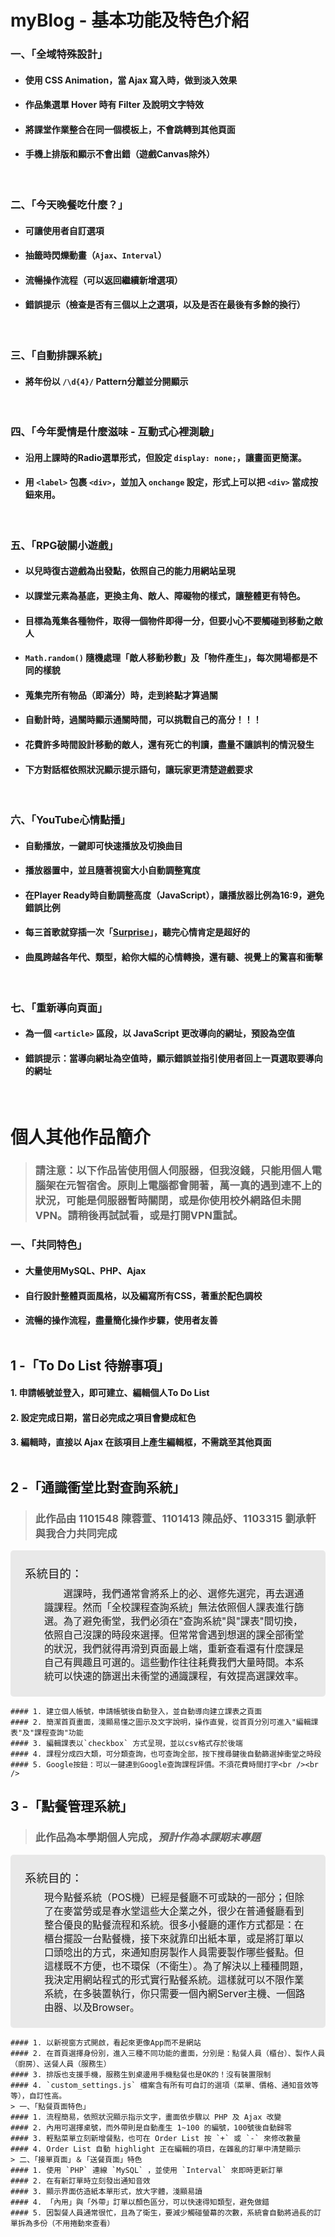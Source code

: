# myBlog - 基本功能及特色介紹

### 一、「全域特殊設計」
- #### 使用 CSS Animation，當 Ajax 寫入時，做到淡入效果
- #### 作品集選單 Hover 時有 Filter 及說明文字特效
- #### 將課堂作業整合在同一個模板上，不會跳轉到其他頁面
- #### 手機上排版和顯示不會出錯（遊戲Canvas除外）

<br />  

### 二、「今天晚餐吃什麼？」
- #### 可讓使用者自訂選項
- ####  抽籤時閃爍動畫（`Ajax`、`Interval`）
- #### 流暢操作流程（可以返回繼續新增選項）
- #### 錯誤提示（檢查是否有三個以上之選項，以及是否在最後有多餘的換行）

<br />  

### 三、「自動排課系統」
- #### 將年份以 `/\d{4}/` Pattern分離並分開顯示

<br />  

### 四、「今年愛情是什麼滋味 - 互動式心裡測驗」
- #### 沿用上課時的Radio選單形式，但設定 `display: none;`，讓畫面更簡潔。
- #### 用 `<label>` 包裹 `<div>`，並加入 `onchange` 設定，形式上可以把 `<div>` 當成按鈕來用。

<br />  

### 五、「RPG破關小遊戲」
- #### 以兒時復古遊戲為出發點，依照自己的能力用網站呈現
- #### 以課堂元素為基底，更換主角、敵人、障礙物的樣式，讓整體更有特色。
- #### 目標為蒐集各種物件，取得一個物件即得一分，但要小心不要觸碰到移動之敵人
- #### `Math.random()` 隨機處理「敵人移動秒數」及「物件產生」，每次開場都是不同的樣貌
- #### 蒐集完所有物品（即滿分）時，走到終點才算過關
- #### 自動計時，過關時顯示通關時間，可以挑戰自己的高分！！！
- #### 花費許多時間設計移動的敵人，還有死亡的判讀，盡量不讓誤判的情況發生
- #### 下方對話框依照狀況顯示提示語句，讓玩家更清楚遊戲要求

<br />  

### 六、「YouTube心情點播」
- #### 自動播放，一鍵即可快速播放及切換曲目
- #### 播放器置中，並且隨著視窗大小自動調整寬度
- #### 在Player Ready時自動調整高度（JavaScript），讓播放器比例為16:9，避免錯誤比例
- #### 每三首歌就穿插一次「[Surprise](https://zh.wikipedia.org/wiki/%E7%91%9E%E5%85%8B%E6%90%96)」，聽完心情肯定是超好的
- #### 曲風跨越各年代、類型，給你大幅的心情轉換，還有聽、視覺上的驚喜和衝擊

<br />  

### 七、「重新導向頁面」
- #### 為一個 `<article>` 區段，以 JavaScript 更改導向的網址，預設為空值
- #### 錯誤提示：當導向網址為空值時，顯示錯誤並指引使用者回上一頁選取要導向的網址

<br />  

# 個人其他作品簡介
> ### 請注意：以下作品皆使用個人伺服器，但我沒錢，只能用個人電腦架在元智宿舍。原則上電腦都會開著，萬一真的遇到連不上的狀況，可能是伺服器暫時關閉，或是你使用校外網路但未開VPN。請稍後再試試看，或是打開VPN重試。
### 一、「共同特色」
- #### 大量使用MySQL、PHP、Ajax
- #### 自行設計整體頁面風格，以及編寫所有CSS，著重於配色調校
- #### 流暢的操作流程，盡量簡化操作步驟，使用者友善<br /><br />
## 1 -「To Do List 待辦事項」
#### 1. 申請帳號並登入，即可建立、編輯個人To Do List
#### 2. 設定完成日期，當日必完成之項目會變成紅色
#### 3. 編輯時，直接以 Ajax 在該項目上產生編輯框，不需跳至其他頁面<br /><br />
## 2 -「通識衝堂比對查詢系統」
> ### 此作品由 1101548 陳蓉萱、1101413 陳品妤、1103315 劉承軒與我合力共同完成
<div style="background-color: #E9E9E9; font-size: 1.1em; padding: 1.5em; border-radius: 5px;"><span style="font-size: 1.2em;">系統目的：</span><div style="margin-top: 0.5em;padding-left:2em;"><span style="padding-left: 2em;">選課時，我們通常會將系上的必、選修先選完，再去選通識課程。然而「全校課程查詢系統」無法依照個人課表進行篩選。為了避免衝堂，我們必須在"查詢系統"與"課表"間切換，依照自己沒課的時段來選擇。但常常會遇到想選的課全部衝堂的狀況，我們就得再滑到頁面最上端，重新查看還有什麼課是自己有興趣且可選的。這些動作往往耗費我們大量時間。本系統可以快速的篩選出未衝堂的通識課程，有效提高選課效率。</span></div></div> 

    #### 1. 建立個人帳號，申請帳號後自動登入，並自動導向建立課表之頁面
    #### 2. 簡潔首頁畫面，淺顯易懂之圖示及文字說明，操作直覺，從首頁分別可進入"編輯課表"及"課程查詢"功能
    #### 3. 編輯課表以`checkbox` 方式呈現，並以csv格式存於後端
    #### 4. 課程分成四大類，可分類查詢，也可查詢全部，按下搜尋鍵後自動篩選掉衝堂之時段
    #### 5. Google按鈕：可以一鍵連到Google查詢課程評價。不須花費時間打字<br /><br />
## 3 -「點餐管理系統」
> ### 此作品為本學期個人完成，<i>預計作為本課期末專題</i>
<div style="background-color: #E9E9E9; font-size: 1.1em; padding: 1.5em; border-radius: 5px;"><span style="font-size: 1.2em;">系統目的：</span><div style="margin-top: 0.5em;padding-left:2em;">現今點餐系統（POS機）已經是餐廳不可或缺的一部分；但除了在麥當勞或是春水堂這些大企業之外，很少在普通餐廳看到整合優良的點餐流程和系統。很多小餐廳的運作方式都是：在櫃台擺設一台點餐機，接下來就靠印出紙本單，或是將訂單以口頭唸出的方式，來通知廚房製作人員需要製作哪些餐點。但這樣既不方便，也不環保（不衛生）。為了解決以上種種問題，我決定用網站程式的形式實行點餐系統。這樣就可以不限作業系統，在多裝置執行，你只需要一個內網Server主機、一個路由器、以及Browser。<span style="padding-left: 2em;"></span></div></div> 

    #### 1. 以新視窗方式開啟，看起來更像App而不是網站
    #### 2. 在首頁選擇身份別，進入三種不同功能的畫面，分別是：點餐人員（櫃台）、製作人員（廚房）、送餐人員（服務生）
    #### 3. 排版也支援手機，服務生到桌邊用手機點餐也是OK的！沒有裝置限制
    #### 4. `custom_settings.js` 檔案含有所有可自訂的選項（菜單、價格、通知音效等等），自訂性高。
    > 一、「點餐頁面特色」
    #### 1. 流程簡易，依照狀況顯示指示文字，畫面依步驟以 PHP 及 Ajax 改變
    #### 2. 內用可選擇桌號，而外帶則是自動產生 1~100 的編號，100號後自動歸零
    #### 3. 輕點菜單立刻新增餐點，也可在 Order List 按 `+` 或 `-` 來修改數量
    #### 4. Order List 自動 highlight 正在編輯的項目，在雜亂的訂單中清楚顯示
    > 二、「接單頁面」＆「送餐頁面」特色
    #### 1. 使用 `PHP` 連線 `MySQL` ，並使用 `Interval` 來即時更新訂單
    #### 2. 在有新訂單時立刻發出通知音效
    #### 3. 顯示界面仿造紙本單形式，放大字體，淺顯易讀
    #### 4. 「內用」與「外帶」訂單以顏色區分，可以快速得知類型，避免做錯
    #### 5. 因製餐人員通常很忙，且為了衛生，要減少觸碰螢幕的次數，系統會自動將過長的訂單拆為多份（不用捲動來查看）
